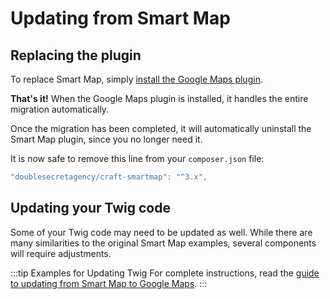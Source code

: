 # Updating from Smart Map

## Replacing the plugin

To replace Smart Map, simply [install the Google Maps plugin](/getting-started/).

**That's it!** When the Google Maps plugin is installed, it handles the entire migration automatically.

Once the migration has been completed, it will automatically uninstall the Smart Map plugin, since you no longer need it.

It is now safe to remove this line from your `composer.json` file:

```js
"doublesecretagency/craft-smartmap": "^3.x",
```

## Updating your Twig code

Some of your Twig code may need to be updated as well. While there are many similarities to the original Smart Map examples, several components will require adjustments.

:::tip Examples for Updating Twig
For complete instructions, read the [guide to updating from Smart Map to Google Maps](/updating-from-smart-map/).
:::
